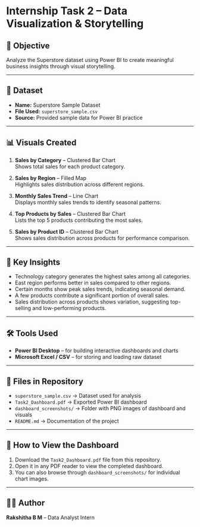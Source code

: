 # Internship Task 2 – Data Visualization & Storytelling

## 📌 Objective
Analyze the Superstore dataset using Power BI to create meaningful business insights through visual storytelling.

---

## 📂 Dataset
- **Name:** Superstore Sample Dataset
- **File Used:** `superstore_sample.csv`
- **Source:** Provided sample data for Power BI practice

---

## 📊 Visuals Created

1. **Sales by Category** – Clustered Bar Chart  
   Shows total sales for each product category.

2. **Sales by Region** – Filled Map  
   Highlights sales distribution across different regions.

3. **Monthly Sales Trend** – Line Chart  
   Displays monthly sales trends to identify seasonal patterns.

4. **Top Products by Sales** – Clustered Bar Chart  
   Lists the top 5 products contributing the most sales.

5. **Sales by Product ID** – Clustered Bar Chart  
   Shows sales distribution across products for performance comparison.

---

## 📝 Key Insights
- Technology category generates the highest sales among all categories.
- East region performs better in sales compared to other regions.
- Certain months show peak sales trends, indicating seasonal demand.
- A few products contribute a significant portion of overall sales.
- Sales distribution across products shows variation, suggesting top-selling and low-performing products.

---

## 🛠 Tools Used
- **Power BI Desktop** – for building interactive dashboards and charts
- **Microsoft Excel / CSV** – for storing and loading raw dataset

---

## 📎 Files in Repository
- `superstore_sample.csv` → Dataset used for analysis
- `Task2_Dashboard.pdf` → Exported Power BI dashboard
- `dashboard_screenshots/` → Folder with PNG images of dashboard and visuals
- `README.md` → Documentation of the project

---

## 🚀 How to View the Dashboard
1. Download the `Task2_Dashboard.pdf` file from this repository.
2. Open it in any PDF reader to view the completed dashboard.
3. You can also browse through `dashboard_screenshots/` for individual chart images.

---

## 👩‍💻 Author
**Rakshitha B M** – Data Analyst Intern

